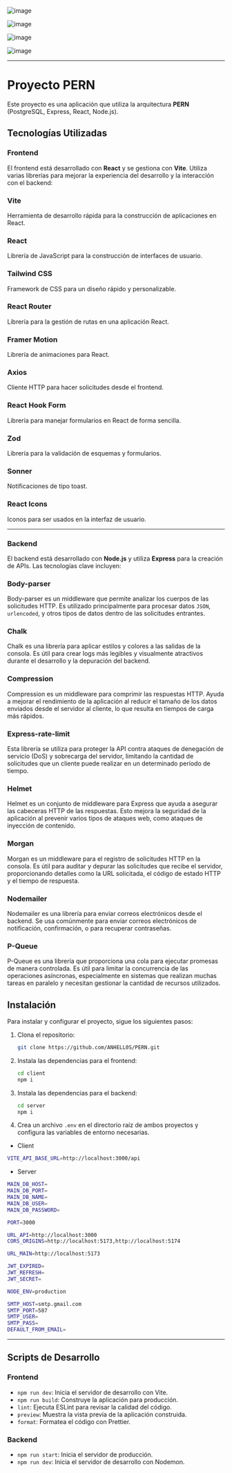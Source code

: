 ![image](https://github.com/user-attachments/assets/5106c74a-2e74-4672-9972-b8102b601739)

![image](https://github.com/user-attachments/assets/92bbbfd8-527b-49d9-a6db-ca48e0ea6ef5)

![image](https://github.com/user-attachments/assets/9afbe21f-1477-4a63-985e-bb92d1a529da)

![image](https://github.com/user-attachments/assets/1655b35c-3f4c-4203-b84c-87c875ecac44)


---

# Proyecto PERN

Este proyecto es una aplicación que utiliza la arquitectura **PERN** (PostgreSQL, Express, React, Node.js).

## Tecnologías Utilizadas

### Frontend

El frontend está desarrollado con **React** y se gestiona con **Vite**. Utiliza varias librerías para mejorar la experiencia del desarrollo y la interacción con el backend:

### **Vite**

Herramienta de desarrollo rápida para la construcción de aplicaciones en React.

### **React**

Librería de JavaScript para la construcción de interfaces de usuario.

### **Tailwind CSS**

Framework de CSS para un diseño rápido y personalizable.

### **React Router**

Librería para la gestión de rutas en una aplicación React.

### **Framer Motion**

Librería de animaciones para React.

### **Axios**

Cliente HTTP para hacer solicitudes desde el frontend.

### **React Hook Form**

Librería para manejar formularios en React de forma sencilla.

### **Zod**

Librería para la validación de esquemas y formularios.

### **Sonner**

Notificaciones de tipo toast.

### **React Icons**

Iconos para ser usados en la interfaz de usuario.

---

### Backend

El backend está desarrollado con **Node.js** y utiliza **Express** para la creación de APIs. Las tecnologías clave incluyen:

### **Body-parser**

Body-parser es un middleware que permite analizar los cuerpos de las solicitudes HTTP. Es utilizado principalmente para procesar datos `JSON`, `urlencoded`, y otros tipos de datos dentro de las solicitudes entrantes.

### **Chalk**

Chalk es una librería para aplicar estilos y colores a las salidas de la consola. Es útil para crear logs más legibles y visualmente atractivos durante el desarrollo y la depuración del backend.

### **Compression**

Compression es un middleware para comprimir las respuestas HTTP. Ayuda a mejorar el rendimiento de la aplicación al reducir el tamaño de los datos enviados desde el servidor al cliente, lo que resulta en tiempos de carga más rápidos.

### **Express-rate-limit**

Esta librería se utiliza para proteger la API contra ataques de denegación de servicio (DoS) y sobrecarga del servidor, limitando la cantidad de solicitudes que un cliente puede realizar en un determinado período de tiempo.

### **Helmet**

Helmet es un conjunto de middleware para Express que ayuda a asegurar las cabeceras HTTP de las respuestas. Esto mejora la seguridad de la aplicación al prevenir varios tipos de ataques web, como ataques de inyección de contenido.

### **Morgan**

Morgan es un middleware para el registro de solicitudes HTTP en la consola. Es útil para auditar y depurar las solicitudes que recibe el servidor, proporcionando detalles como la URL solicitada, el código de estado HTTP y el tiempo de respuesta.

### **Nodemailer**

Nodemailer es una librería para enviar correos electrónicos desde el backend. Se usa comúnmente para enviar correos electrónicos de notificación, confirmación, o para recuperar contraseñas.

### **P-Queue**

P-Queue es una librería que proporciona una cola para ejecutar promesas de manera controlada. Es útil para limitar la concurrencia de las operaciones asíncronas, especialmente en sistemas que realizan muchas tareas en paralelo y necesitan gestionar la cantidad de recursos utilizados.

## Instalación

Para instalar y configurar el proyecto, sigue los siguientes pasos:

1. Clona el repositorio:

   ```bash
   git clone https://github.com/ANHELL0S/PERN.git
   ```

2. Instala las dependencias para el frontend:

   ```bash
   cd client
   npm i
   ```

3. Instala las dependencias para el backend:

   ```bash
   cd server
   npm i
   ```

4. Crea un archivo `.env` en el directorio raíz de ambos proyectos y configura las variables de entorno necesarias.

- Client

```bash
VITE_API_BASE_URL=http://localhost:3000/api
```

- Server

```bash
MAIN_DB_HOST=
MAIN_DB_PORT=
MAIN_DB_NAME=
MAIN_DB_USER=
MAIN_DB_PASSWORD=

PORT=3000

URL_API=http://localhost:3000
CORS_ORIGINS=http://localhost:5173,http://localhost:5174

URL_MAIN=http://localhost:5173

JWT_EXPIRED=
JWT_REFRESH=
JWT_SECRET=

NODE_ENV=production

SMTP_HOST=smtp.gmail.com
SMTP_PORT=587
SMTP_USER=
SMTP_PASS=
DEFAULT_FROM_EMAIL=

```

---

## Scripts de Desarrollo

### Frontend

- `npm run dev`: Inicia el servidor de desarrollo con Vite.
- `npm run build`: Construye la aplicación para producción.
- `lint`: Ejecuta ESLint para revisar la calidad del código.
- `preview`: Muestra la vista previa de la aplicación construida.
- `format`: Formatea el código con Prettier.

### Backend

- `npm run start`: Inicia el servidor de producción.
- `npm run dev`: Inicia el servidor de desarrollo con Nodemon.

